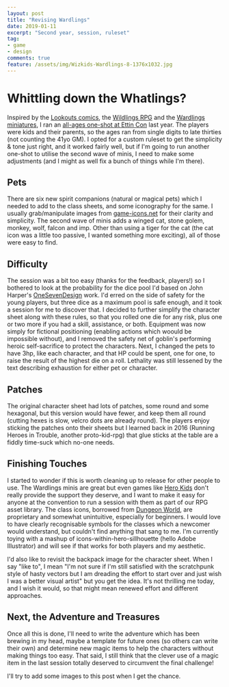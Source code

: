 ```yaml
---
layout: post
title: "Revising Wardlings"
date: 2019-01-11
excerpt: "Second year, session, ruleset"
tag:
- game
- design
comments: true
feature: /assets/img/Wizkids-Wardlings-8-1376x1032.jpg
---
```


# Whittling down the Whatlings?

Inspired by the [Lookouts comics](https://www.penny-arcade.com/comic/story/may-we-die-in-the-forest-part-1), the [Wildlings RPG](http://www.onesevendesign.com/wildlings/wildlings.pdf) and the [Wardlings miniatures](https://wizkids.com/wardlings-w2), I ran an [all-ages one-shot at Ettin Con](https://www.eventbrite.com.au/e/wardlings-tickets-46249534603) last year. The players were kids and their parents, so the ages ran from single digits to late thirties (not counting the 41yo GM). I opted for a custom ruleset to get the simplicity & tone just right, and it worked fairly well, but if I'm going to run another one-shot to utilise the second wave of minis, I need to make some adjustments (and I might as well fix a bunch of things while I'm there).

## Pets

There are six new spirit companions (natural or magical pets) which I needed to add to the class sheets, and some iconography for the same. I usually grab/manipulate images from [game-icons.net](https://game-icons.net) for their clarity and simplicity. The second wave of minis adds a winged cat, stone golem, monkey, wolf, falcon and imp. Other than using a tiger for the cat (the cat icon was a little too passive, I wanted something more exciting), all of those were easy to find.

## Difficulty

The session was a bit too easy (thanks for the feedback, players!) so I bothered to look at the probability for the dice pool I'd based on John Harper's [OneSevenDesign](http://www.onesevendesign.com) work. I'd erred on the side of safety for the young players, but three dice as a maximum pool is safe enough, and it took a session for me to discover that. I decided to further simplify the character sheet along with these rules, so that you rolled one die for any risk, plus one or two more if you had a skill, assistance, or both. Equipment was now simply for fictional positioning (enabling actions which woould be impossible without), and I removed the safety net of goblin's performing heroic self-sacrifice to protect the characters. Next, I changed the pets to have 3hp, like each character, and that HP could be spent, one for one, to raise the result of the highest die on a roll. Lethality was still lessened by the text describing exhaustion for either pet or character.

## Patches

The original character sheet had lots of patches, some round and some hexagonal, but this version would have fewer, and keep them all round (cutting hexes is slow, velcro dots are already round). The players enjoy sticking the patches onto their sheets but I learned back in 2016 (Running Heroes in Trouble, another proto-kid-rpg) that glue sticks at the table are a fiddly time-suck which no-one needs.

## Finishing Touches

I started to wonder if this is worth cleaning up to release for other people to use. The Wardlings minis are great but even games like [Hero Kids](https://herokidsrpg.blogspot.com) don't really provide the support they deserve, and I want to make it easy for anyone at the convention to run a session with them as part of our RPG asset library. The class icons, borrowed from [Dungeon World](https://dungeon.world), are proprietary and somewhat unintuitive, especially for beginners. I would love to have clearly recognisable symbols for the classes which a newcomer would understand, but couldn't find anything that sang to me. I'm currently toying with a mashup of icons-within-hero-sillhouette (hello Adobe Illustrator) and will see if that works for both players and my aesthetic. 

I'd also like to revisit the backpack image for the character sheet. When I say "like to", I mean "I'm not sure if I'm still satisfied with the scratchpunk style of hasty vectors but I am dreading the effort to start over and just wish I was a better visual artist" but you get the idea. It's not thrilling me today, and I wish it would, so that might mean renewed effort and different approaches.

## Next, the Adventure and Treasures

Once all this is done, I'll need to write the adventure which has been brewing in my head, maybe a template for future ones (so others can write their own) and determine new magic items to help the characters without making things too easy. That said, I still think that the clever use of a magic item in the last session totally deserved to circumvent the final challenge!

I'll try to add some images to this post when I get the chance.

